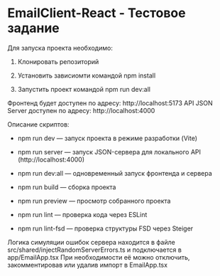 # EmailClient-React - Тестовое задание

Для запуска проекта необходимо:

1. Клонировать репозиторий

2. Установить зависиомти командой npm install

3. Запустить проект командой npm run dev:all

Фронтенд будет доступен по адресу: http://localhost:5173
API JSON Server доступен по адресу: http://localhost:4000

Описание скриптов:

- npm run dev — запуск проекта в режиме разработки (Vite)

- npm run server — запуск JSON-сервера для локального API (http://localhost:4000)

- npm run dev:all — одновременный запуск фронтенда и сервера

- npm run build — сборка проекта

- npm run preview — просмотр собранного проекта

- npm run lint — проверка кода через ESLint

- npm run lint-fsd — проверка структуры FSD через Steiger

Логика симуляции ошибок сервера находится в файле src/shared/injectRandomServerErrors.ts и подключается в app/EmailApp.tsx
При необходимости её можно отключить, закомментировав или удалив импорт в EmailApp.tsx

